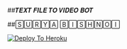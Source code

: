 ##𝑻𝑬𝑿𝑻 𝑭𝑰𝑳𝑬 𝑻𝑶 𝑽𝑰𝑫𝑬𝑶 𝑩𝑶𝑻

##🅂🅄🅁🅈🄰  🄱🄸🅂🄷🄽🄾🄸

[![Deploy To Heroku](https://www.herokucdn.com/deploy/button.svg)](https://heroku.com/deploy?template=https://github.com/sursa2929/Pro3)